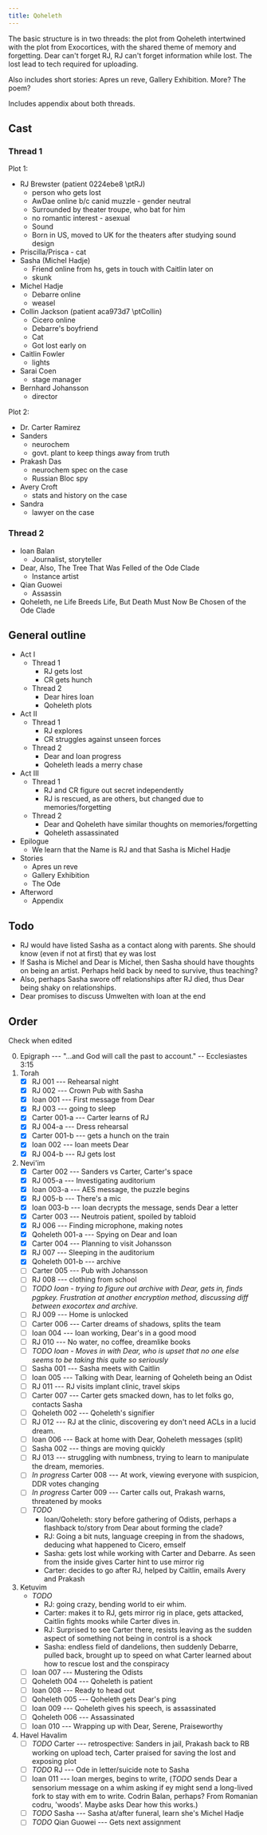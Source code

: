 ```yaml
---
title: Qoheleth
---
```


The basic structure is in two threads: the plot from Qoheleth intertwined with the plot from Exocortices, with the shared theme of memory and forgetting. Dear can't forget RJ, RJ can't forget information while lost. The lost lead to tech required for uploading.

Also includes short stories: Apres un reve, Gallery Exhibition. More? The poem?

Includes appendix about both threads.

## Cast

### Thread 1

Plot 1:
* RJ Brewster (patient 0224ebe8 \ptRJ)
    * person who gets lost
    * AwDae online b/c canid muzzle - gender neutral
    * Surrounded by theater troupe, who bat for him
    * no romantic interest - asexual
    * Sound
    * Born in US, moved to UK for the theaters after studying sound design
* Priscilla/Prisca - cat
* Sasha (Michel Hadje)
    * Friend online from hs, gets in touch with Caitlin later on
    * skunk
* Michel Hadje
    * Debarre online
    * weasel
* Collin Jackson (patient aca973d7 \ptCollin)
    * Cicero online
    * Debarre's boyfriend
    * Cat
    * Got lost early on
* Caitlin Fowler
    * lights
* Sarai Coen
    * stage manager
* Bernhard Johansson
    * director


Plot 2:
* Dr. Carter Ramirez
* Sanders
    * neurochem
    * govt. plant to keep things away from truth
* Prakash Das
    * neurochem spec on the case
    * Russian Bloc spy
* Avery Croft
    * stats and history on the case
* Sandra
    * lawyer on the case

### Thread 2

* Ioan Balan
    * Journalist, storyteller
* Dear, Also, The Tree That Was Felled of the Ode Clade
    * Instance artist
* Qian Guowei
    * Assassin
* Qoheleth, ne Life Breeds Life, But Death Must Now Be Chosen of the Ode Clade

## General outline

* Act I
    * Thread 1
        * RJ gets lost
        * CR gets hunch
    * Thread 2
        * Dear hires Ioan
        * Qoheleth plots
* Act II
    * Thread 1
        * RJ explores
        * CR struggles against unseen forces
    * Thread 2
        * Dear and Ioan progress
        * Qoheleth leads a merry chase
* Act III
    * Thread 1
        * RJ and CR figure out secret independently
        * RJ is rescued, as are others, but changed due to memories/forgetting
    * Thread 2
        * Dear and Qoheleth have similar thoughts on memories/forgetting
        * Qoheleth assassinated
* Epilogue
    * We learn that the Name is RJ and that Sasha is Michel Hadje
* Stories
    * Apres un reve
    * Gallery Exhibition
    * The Ode
* Afterword
    * Appendix

## Todo

* RJ would have listed Sasha as a contact along with parents. She should know (even if not at first) that ey was lost
* If Sasha is Michel and Dear is Michel, then Sasha should have thoughts on being an artist. Perhaps held back by need to survive, thus teaching?
* Also, perhaps Sasha swore off relationships after RJ died, thus Dear being shaky on relationships.
* Dear promises to discuss Umwelten with Ioan at the end

## Order

Check when edited

0. Epigraph --- "...and God will call the past to account." -- Ecclesiastes 3:15
1. Torah
    * [X] RJ 001 --- Rehearsal night
    * [X] RJ 002 --- Crown Pub with Sasha
    * [X] Ioan 001 --- First message from Dear
    * [X] RJ 003 --- going to sleep
    * [X] Carter 001-a --- Carter learns of RJ
    * [X] RJ 004-a --- Dress rehearsal
    * [X] Carter 001-b --- gets a hunch on the train
    * [X] Ioan 002 --- Ioan meets Dear
    * [X] RJ 004-b --- RJ gets lost
2. Nevi'im
    * [X] Carter 002 --- Sanders vs Carter, Carter's space
    * [X] RJ 005-a --- Investigating auditorium
    * [X] Ioan 003-a --- AES message, the puzzle begins
    * [X] RJ 005-b --- There's a mic
    * [X] Ioan 003-b --- Ioan decrypts the message, sends Dear a letter
    * [X] Carter 003 --- Neutrois patient, spoiled by tabloid
    * [X] RJ 006 --- Finding microphone, making notes
    * [X] Qoheleth 001-a --- Spying on Dear and Ioan
    * [X] Carter 004 --- Planning to visit Johansson
    * [X] RJ 007 --- Sleeping in the auditorium
    * [X] Qoheleth 001-b --- archive
    * [ ] Carter 005 --- Pub with Johansson
    * [ ] RJ 008 --- clothing from school
    * [ ] *TODO Ioan - trying to figure out archive with Dear, gets in, finds pgpkey. Frustration at another encryption method, discussing diff between exocortex and archive.*
    * [ ] RJ 009 --- Home is unlocked
    * [ ] Carter 006 --- Carter dreams of shadows, splits the team
    * [ ] Ioan 004 --- Ioan working, Dear's in a good mood
    * [ ] RJ 010 --- No water, no coffee, dreamlike books
    * [ ] *TODO Ioan - Moves in with Dear, who is upset that no one else seems to be taking this quite so seriously*
    * [ ] Sasha 001 --- Sasha meets with Caitlin
    * [ ] Ioan 005 --- Talking with Dear, learning of Qoheleth being an Odist
    * [ ] RJ 011 --- RJ visits implant clinic, travel skips
    * [ ] Carter 007 --- Carter gets smacked down, has to let folks go, contacts Sasha
    * [ ] Qoheleth 002 --- Qoheleth's signifier
    * [ ] RJ 012 --- RJ at the clinic, discovering ey don't need ACLs in a lucid dream.
    * [ ] Ioan 006 --- Back at home with Dear, Qoheleth messages (split)
    * [ ] Sasha 002 --- things are moving quickly
    * [ ] RJ 013 --- struggling with numbness, trying to learn to manipulate the dream, memories.
    * [ ] *In progress* Carter 008 --- At work, viewing everyone with suspicion, DDR votes changing
    * [ ] *In progress* Carter 009 --- Carter calls out, Prakash warns, threatened by mooks
    * [ ] *TODO*
        * Ioan/Qoheleth: story before gathering of Odists, perhaps a flashback to/story from Dear about forming the clade?
        * RJ: Going a bit nuts, language creeping in from the shadows, deducing what happened to Cicero, emself
        * Sasha: gets lost while working with Carter and Debarre. As seen from the inside gives Carter hint to use mirror rig
        * Carter: decides to go after RJ, helped by Caitlin, emails Avery and Prakash
3. Ketuvim
    * *TODO*
        * RJ: going crazy, bending world to eir whim.
        * Carter: makes it to RJ, gets mirror rig in place, gets attacked, Caitlin fights mooks while Carter dives in.
        * RJ: Surprised to see Carter there, resists leaving as the sudden aspect of something not being in control is a shock
        * Sasha: endless field of dandelions, then suddenly Debarre, pulled back, brought up to speed on what Carter learned about how to rescue lost and the conspiracy
    * [ ] Ioan 007 --- Mustering the Odists
    * [ ] Qoheleth 004 --- Qoheleth is patient
    * [ ] Ioan 008 --- Ready to head out
    * [ ] Qoheleth 005 --- Qoheleth gets Dear's ping
    * [ ] Ioan 009 --- Qoheleth gives his speech, is assassinated
    * [ ] Qoheleth 006 --- Assassinated
    * [ ] Ioan 010 --- Wrapping up with Dear, Serene, Praiseworthy
4. Havel Havalim
    * [ ] *TODO* Carter --- retrospective: Sanders in jail, Prakash back to RB working on upload tech, Carter praised for saving the lost and exposing plot
    * [ ] *TODO* RJ --- Ode in letter/suicide note to Sasha
    * [ ] Ioan 011 --- Ioan merges, begins to write, (*TODO* sends Dear a sensorium message on a whim asking if ey might send a long-lived fork to stay with em to write. Codrin Balan, perhaps? From Romanian codru, 'woods'. Maybe asks Dear how this works.)
    * [ ] *TODO* Sasha --- Sasha at/after funeral, learn she's Michel Hadje
    * [ ] *TODO* Qian Guowei --- Gets next assignment
